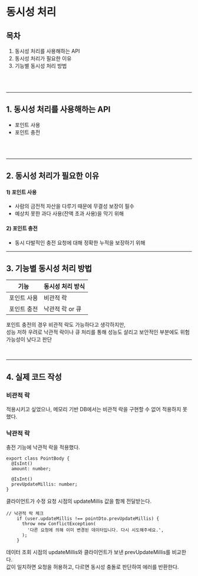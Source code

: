 # 동시성 처리

## 목차
1. 동시성 처리를 사용해하는 API
2. 동시성 처리가 필요한 이유
3. 기능별 동시성 처리 방법
<br />
<br />

---

## 1. 동시성 처리를 사용해하는 API

- 포인트 사용
- 포인트 충전
<br />
<br />

---

## 2. 동시성 처리가 필요한 이유

#### 1) 포인트 사용

- 사람의 금전적 자산을 다루기 때문에 무결성 보장이 필수
- 예상치 못한 과다 사용(잔액 초과 사용)을 막기 위해

#### 2) 포인트 충전
- 동시 다발적인 충전 요청에 대해 정확한 누적을 보장하기 위해

---
## 3. 기능별 동시성 처리 방법



| 기능 | 동시성 처리 방식 | 
| --- | --- |
| 포인트 사용 | 비관적 락 |
| 포인트 충전 | 낙관적 락 or 큐  

포인트 충전의 경우 비관적 락도 가능하다고 생각하지만, 
<br />성능 저하 우려로 낙관적 락이나 큐 처리를 통해 성능도 살리고 보안적인 부분에도 위험 가능성이 낮다고 판단


<br />

---


## 4. 실제 코드 작성

### 비관적 락

적용시키고 싶었으나, 메모리 기반 DB에서는 비관적 락을 구현할 수 없어 적용하지 못했다.


### 낙관적 락

충전 기능에 낙관적 락을 적용했다.
<br /> 
```
export class PointBody {
  @IsInt()
  amount: number;

  @IsInt()
  prevUpdateMillis: number;
}
```
클라이언트가 수정 요청 시점의 updateMillis 값을 함께 전달받는다.

```
// 낙관적 락 체크
    if (user.updateMillis !== pointDto.prevUpdateMillis) {
      throw new ConflictException(
        '다른 요청에 의해 이미 변경된 데이터입니다. 다시 시도해주세요.',
      );
    }
```

데이터 조회 시점의 updateMillis와 클라이언트가 보낸 prevUpdateMillis를 비교한다.
<br/> 값이 일치하면 요청을 허용하고, 다르면 동시성 충돌로 판단하여 에러를 반환한다.
